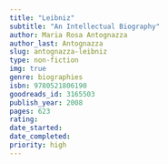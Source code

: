 ```yaml
---
title: "Leibniz"
subtitle: "An Intellectual Biography"
author: Maria Rosa Antognazza
author_last: Antognazza
slug: antognazza-leibniz
type: non-fiction
img: true
genre: biographies
isbn: 9780521806190
goodreads_id: 3165503
publish_year: 2008
pages: 623
rating: 
date_started:
date_completed:
priority: high
---
```

